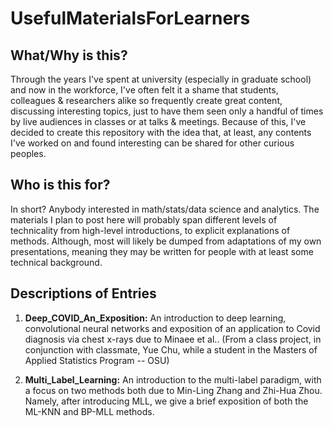 # UsefulMaterialsForLearners

## What/Why is this?

Through the years I've spent at university (especially in graduate school) and now in the workforce, I've often felt it a shame that students, colleagues \& researchers alike so frequently create great content, discussing interesting topics, just to have them seen only a handful of times by live audiences in classes or at talks \& meetings. Because of this, I've decided to create this repository with the idea that, at least, any contents I've worked on and found interesting can be shared for other curious peoples. 

## Who is this for?

In short? Anybody interested in math/stats/data science and analytics. The materials I plan to post here will probably span different levels of technicality from high-level introductions, to explicit explanations of methods. Although, most will likely be dumped from adaptations of my own presentations, meaning they may be written for people with at least some technical background.

## Descriptions of Entries

1. **Deep_COVID_An_Exposition:** An introduction to deep learning, convolutional neural networks and exposition of an application to Covid diagnosis via chest x-rays due to Minaee et al.. (From a class project, in conjunction with classmate, Yue Chu, while a student in the Masters of Applied Statistics Program -- OSU) 

2. **Multi_Label_Learning:** An introduction to the multi-label paradigm, with a focus on two methods both due to Min-Ling Zhang and Zhi-Hua Zhou. Namely, after introducing MLL, we give a brief exposition of both the ML-KNN and BP-MLL methods.